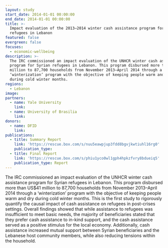 ```yaml
---
layout: study
start_date: 2014-01-01 00:00:00
end_date: 2014-01-01 00:00:00
title: >-
  Impact evaluation of the 2013–2014 winter cash assistance program for Syrian
  refugees in Lebanon
featured: false
evergreen: false
focuses:
  - economic-wellbeing
description: >-
  The IRC commissioned an impact evaluation of the UNHCR winter cash assistance
  program for Syrian refugees in Lebanon. This program disbursed more than US$41
  million to 87,700 households from November 2013–April 2014 through a
  ‘winterization’ program with the objective of keeping people warm and dry
  during cold winter months.
regions:
  - Lebanon
image:
partners:
  - name: Yale University
    link:
  - name: University of Brasilia
    link:
donors:
  - name: DFID
    link:
publications:
  - title: Summary Report
    link: 'https://rescue.box.com/s/nuu5eawpjup3fdd8bgvjkwtiuhl16rg0'
    publication_type:
  - title: Final Report
    link: 'https://rescue.box.com/s/phiu1yco0wl1gph4hpkzfvry8bdueiq5'
    publication_type: Report
---
```


The IRC commissioned an impact evaluation of the UNHCR winter cash assistance program for Syrian refugees in Lebanon. This program disbursed more than US$41 million to 87,700 households from November 2013–April 2014 through a ‘winterization’ program with the objective of keeping people warm and dry during cold winter months. This is the first study to rigorously quantify the causal impact of cash assistance on refugees in post-crises settings. Overall findings showed that while assistance to refugees was insufficient to meet basic needs, the majority of beneficiaries stated that they prefer cash assistance to in-kind support, and the cash assistance served as a positive stimulus for the local economy. Additionally, cash assistance increased mutual support between Syrian beneficiaries and the Lebanese host community members, while also reducing tensions within the household.